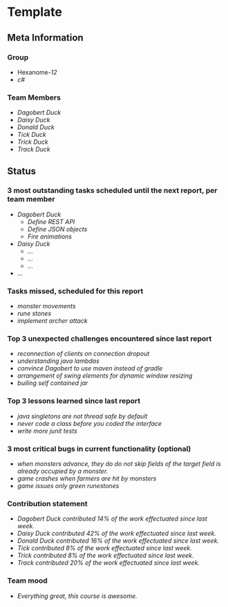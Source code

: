 # Template

## Meta Information

### Group

 * Hexanome-*12*
 * *c#*

### Team Members

 * *Dagobert Duck*
 * *Daisy Duck*
 * *Donald Duck*
 * *Tick Duck*
 * *Trick Duck*
 * *Track Duck*

## Status

### 3 most outstanding tasks scheduled until the next report, per team member

 * *Dagobert Duck*
   * *Define REST API*
   * *Define JSON objects*
   * *Fire animations*
 * *Daisy Duck*
   * *...*
   * *...*
   * *...*
 * *...*

### Tasks missed, scheduled for this report

 * *monster movements*
 * *rune stones*
 * *implement archer attack*

### Top 3 unexpected challenges encountered since last report

 * *reconnection of clients on connection dropout*
 * *understanding java lambdas*
 * *convince Dagobert to use maven instead of gradle*
 * *arrangement of swing elements for dynamic window resizing*
 * *builing self contained jar*

### Top 3 lessons learned since last report

 * *java singletons are not thread safe by default*
 * *never code a class before you coded the interface*
 * *write more junit tests*

### 3 most critical bugs in current functionality (optional)

 * *when monsters advance, they do do not skip fields of the target field is already occupied by a monster.*
 * *game crashes when farmers are hit by monsters*
 * *game issues only green runestones*

### Contribution statement

 * *Dagobert Duck contributed 14% of the work effectuated since last week.*
 * *Daisy Duck contributed 42% of the work effectuated since last week.*
 * *Donald Duck contributed 16% of the work effectuated since last week.*
 * *Tick contributed 8% of the work effectuated since last week.*
 * *Trick contributed 8% of the work effectuated since last week.*
 * *Track contributed 20% of the work effectuated since last week.*

### Team mood

 * *Everything great, this course is awesome.*
